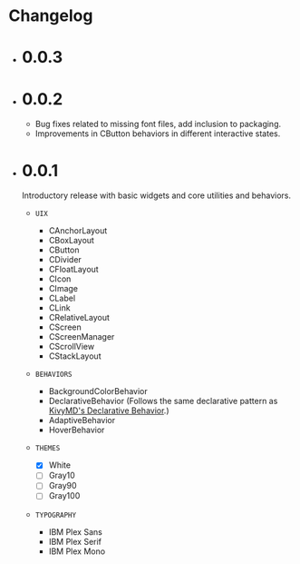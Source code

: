 # Changelog

- # 0.0.3

- # 0.0.2
  - Bug fixes related to missing font files, add inclusion to packaging.
  - Improvements in CButton behaviors in different interactive states.

- # 0.0.1
  Introductory release with basic widgets and core utilities and behaviors.

  - `UIX`
    - CAnchorLayout
    - CBoxLayout
    - CButton
    - CDivider
    - CFloatLayout
    - CIcon
    - CImage
    - CLabel
    - CLink
    - CRelativeLayout
    - CScreen
    - CScreenManager
    - CScrollView
    - CStackLayout

  - `BEHAVIORS`
    - BackgroundColorBehavior
    - DeclarativeBehavior (Follows the same declarative pattern as [KivyMD's Declarative Behavior](https://github.com/kivymd/KivyMD/blob/master/kivymd/uix/behaviors/declarative_behavior.py).)
    - AdaptiveBehavior
    - HoverBehavior

  - `THEMES`
    - [x] White
    - [ ] Gray10
    - [ ] Gray90
    - [ ] Gray100

  - `TYPOGRAPHY`
    - IBM Plex Sans
    - IBM Plex Serif
    - IBM Plex Mono
